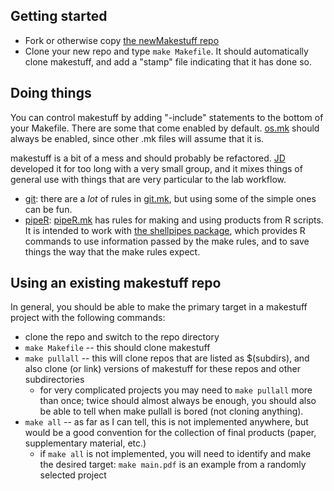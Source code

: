 ## Getting started

* Fork or otherwise copy [the newMakestuff repo](https://github.com/dushoff/newMakestuff.git)
* Clone your new repo and type `make Makefile`. It should automatically clone makestuff, and add a "stamp" file indicating that it has done so.

## Doing things

You can control makestuff by adding "-include" statements to the bottom of your Makefile. There are some that come enabled by default. [os.mk](https://github.com/dushoff/makestuff/blob/master/os.mk) should always be enabled, since other .mk files will assume that it is.

makestuff is a bit of a mess and should probably be refactored. [JD](https://mac-theobio.github.io/dushoff.html) developed it for too long with a very small group, and it mixes things of general use with things that are very particular to the lab workflow.

* [git](git.md): there are a _lot_ of rules in [git.mk](https://github.com/dushoff/makestuff/blob/master/git.mk), but using some of the simple ones can be fun.
* [pipeR](pipeR.md): [pipeR.mk](https://github.com/dushoff/makestuff/blob/master/pipeR.mk) has rules for making and using products from R scripts. It is intended to work with [the shellpipes package](https://dushoff.github.io/shellpipes/), which provides R commands to use information passed by the make rules, and to save things the way that the make rules expect.

## Using an existing makestuff repo

In general, you should be able to make the primary target in a makestuff project with the following commands:

* clone the repo and switch to the repo directory
* `make Makefile` -- this should clone makestuff
* `make pullall` -- this will clone repos that are listed as $(subdirs), and also clone (or link) versions of makestuff for these repos and other subdirectories
	* for very complicated projects you may need to `make pullall` more than once; twice should almost always be enough, you should also be able to tell when make pullall is bored (not cloning anything).
* `make all` -- as far as I can tell, this is not implemented anywhere, but would be a good convention for the collection of final products (paper, supplementary material, etc.)
	* if `make all` is not implemented, you will need to identify and make the desired target: `make main.pdf` is an example from a randomly selected project
